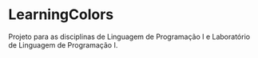 # LearningColors
Projeto para as disciplinas de Linguagem de Programação I e Laboratório de Linguagem de Programação I.
